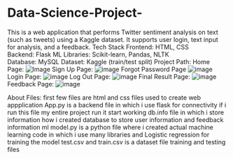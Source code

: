 # Data-Science-Project-
This is a web application that performs Twitter sentiment analysis on text (such as tweets) using a Kaggle dataset. It supports user login, text input for analysis, and a feedback.
Tech Stack 
Frontend: HTML, CSS  
Backend: Flask 
ML Libraries: Scikit-learn, Pandas, NLTK  
Database: MySQL 
Dataset: Kaggle (train/test split)
Project Path:
Home Page:
![Image](https://github.com/user-attachments/assets/7f5c28e1-3fb4-4c46-b869-d61d7aa35b98)
Sign Up Page:
![image](https://github.com/user-attachments/assets/8854161a-ba1e-4269-9225-2bdd2541df99)
Forgot Password Page
![image](https://github.com/user-attachments/assets/d7538f79-9194-4611-a018-e0dd2fe8bae1)
Login Page:
![image](https://github.com/user-attachments/assets/94cecfab-aa1a-452d-94bd-80c27f2f93e1)
Log Out Page:
![image](https://github.com/user-attachments/assets/7f104633-b2e4-4bca-a262-16870c084f43)
Final Result Page:
![image](https://github.com/user-attachments/assets/8996c8e5-cf91-4d9d-be6b-9eebd2477a3d)
Feedback Page:
![image](https://github.com/user-attachments/assets/bfd248da-18b1-4849-aa3d-dd0b51aaf898)

About Files:
first few files are html and css files used to create web appplication 
App.py is a backend file in which i use flask for connectivity if i run this file my entire project run it start working 
db.info file in which i store information how i created database to store user information and feedback information
ml model.py is a python file where i created actual machine learning code in which i use many libraries and Logistic regression for training the model 
test.csv and train.csv is a dataset file training and testing files








